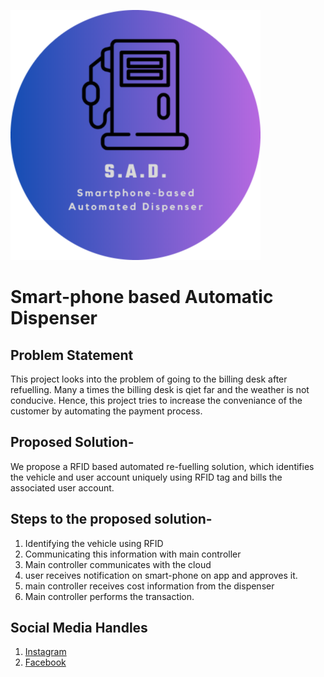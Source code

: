 ![Logo](https://github.com/nihanth777/embedded/blob/Masoom/LOGO_c.png?raw=true)
# Smart-phone based Automatic Dispenser
## Problem Statement
This project looks into the problem of going to the billing desk after refuelling. Many a times the billing desk is qiet far and the weather is not conducive. Hence, this project tries to increase the conveniance of the customer by automating the payment process.

## Proposed Solution-
We propose a RFID based automated re-fuelling solution, which identifies the vehicle and user account uniquely using RFID tag and bills the associated user account.

## Steps to the proposed solution-
1. Identifying the vehicle using RFID
2. Communicating this information with main controller
3. Main controller communicates with the cloud
4. user receives notification on smart-phone on app and approves it.
5. main controller receives cost information from the dispenser
6. Main controller performs the transaction.

## Social Media Handles
1. [Instagram](https://instagram.com/s_a_d__1.0?igshid=NjNlMDhmYTc= "Instagram")
2. [Facebook](https://www.facebook.com/profile.php?id=100091448425835&mibextid=ZbWKwL "Facebook")
